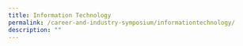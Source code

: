 ```yaml
---
title: Information Technology
permalink: /career-and-industry-symposium/informationtechnology/
description: ""
---
```

